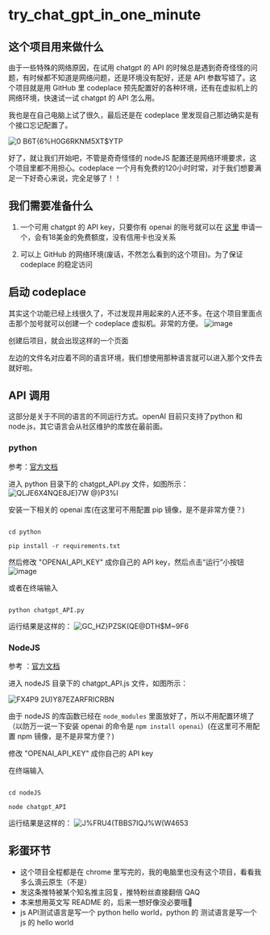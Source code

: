 # try_chat_gpt_in_one_minute

## 这个项目用来做什么

由于一些特殊的网络原因，在试用 chatgpt 的 API 的时候总是遇到奇奇怪怪的问题，有时候都不知道是网络问题，还是环境没有配好，还是 API 参数写错了。这个项目就是用 GitHub 里 codeplace 预先配置好的各种环境，还有在虚拟机上的网络环境，快速试一试 chatgpt 的 API 怎么用。

我也是在自己电脑上试了很久，最后还是在 codeplace 里发现自己那边确实是有个接口忘记配置了。

![0 B6T{6%H0G6RKNM5XT$YTP](https://user-images.githubusercontent.com/39830125/226603913-1590205f-f28b-44f8-9a7e-a347dc100734.png)

好了，就让我们开始吧，不管是奇奇怪怪的 nodeJS 配置还是网络环境要求，这个项目里都不用担心。codeplace 一个月有免费的120小时时常，对于我们想要满足一下好奇心来说，完全足够了！！

## 我们需要准备什么

1. 一个可用 chatgpt 的 API key，只要你有 openai 的账号就可以在 [这里](https://platform.openai.com/account/api-keys) 申请一个，会有18美金的免费额度，没有信用卡也没关系

2. 可以上 GitHub 的网络环境(废话，不然怎么看到的这个项目)。为了保证 codeplace 的稳定访问

## 启动 codeplace

其实这个功能已经上线很久了，不过发现并用起来的人还不多。在这个项目里面点击那个加号就可以创建一个 codeplace 虚拟机。非常的方便。
![image](https://user-images.githubusercontent.com/39830125/226607134-a4be1c18-9fa6-4e4d-b86d-79b7f5506b1a.png)

创建后项目，就会出现这样的一个页面



左边的文件名对应着不同的语言环境，我们想使用那种语言就可以进入那个文件去就好啦。

## API 调用

这部分是关于不同的语言的不同运行方式。openAI 目前只支持了python 和 node.js，其它语言会从社区维护的库放在最前面。

### python

参考：[官方文档](https://platform.openai.com/docs/api-reference/introduction)

进入 python 目录下的 chatgpt_API.py 文件，如图所示：
![QLJE6X4NQE8JE)7W @}P3%I](https://user-images.githubusercontent.com/39830125/226631399-20362c12-b174-44be-ae0f-bfd57ffec789.png)



安装一下相关的 openai 库(在这里可不用配置 pip 镜像，是不是非常方便？)

```

cd python

pip install -r requirements.txt

```

然后修改 "OPENAI_API_KEY" 成你自己的 API key，然后点击“运行”小按钮
![image](https://user-images.githubusercontent.com/39830125/226631594-85320797-6d17-4ecd-b89b-6cd8a2d1cc59.png)



或者在终端输入

```

python chatgpt_API.py

```

运行结果是这样的：
![GC_HZ}PZSK(QE@DTH$M~9F6](https://user-images.githubusercontent.com/39830125/226631679-24615422-35d9-4c56-98db-cdeafede224e.png)



### NodeJS

参考 ：[官方文档](https://platform.openai.com/docs/api-reference/introduction)

进入 nodeJS 目录下的 chatgpt_API.js 文件，如图所示：

![FX4P9 2U)Y87EZARFRICRBN](https://user-images.githubusercontent.com/39830125/226631839-b901deee-c354-42a6-a87f-fc436e3411be.png)


由于 nodeJS 的库函数已经在 `node_modules` 里面放好了，所以不用配置环境了（以防万一说一下安装 openai 的命令是 `npm install openai`）(在这里可不用配置 npm 镜像，是不是非常方便？)

修改 "OPENAI_API_KEY" 成你自己的 API key



在终端输入

```

cd nodeJS

node chatgpt_API

```

运行结果是这样的：
![J%FRU4(TBBS7IQJ%W(W4653](https://user-images.githubusercontent.com/39830125/226632006-2d7d1444-ce7d-4f59-85c9-558c656371ba.png)





## 彩蛋环节

- 这个项目全程都是在 chrome 里写完的，我的电脑里也没有这个项目，看看我多么滴云原生（不是）
- 发这条推特被某个知名推主回复，推特粉丝直接翻倍 QAQ
- 本来想用英文写 README 的，后来一想好像没必要哦🤣
- js API测试语言是写一个 python hello world，python 的 测试语言是写一个 js 的 hello world
